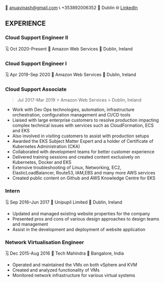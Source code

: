 :e-mail: anuavinash@gmail.com  :telephone_receiver: +353892006352  :house_with_garden: Dublin  :globe_with_meridians: [LinkedIn](https://linkedin.com/in/anamika-avinash-a6a264a9)

## EXPERIENCE

### Cloud Support Engineer II
:spiral_calendar: Oct 2020-Present    :office: Amazon Web Services    :round_pushpin: Dublin, Ireland

### Cloud Support Engineer I
:spiral_calendar: Apr 2019-Sep 2020    :office: Amazon Web Services    :round_pushpin: Dublin, Ireland

### Cloud Support Associate
> Jul 2017-Mar 2019    > Amazon Web Services    > Dublin, Ireland
+ Work with Dev Ops technologies, automation, infrastructure orchestration, configuration management and CI/CD tools
+ Liaised with large enterprise customers to resolve production impacting complex technical issues with services such as CloudFormation, ECS and EKS
+ Also involved in visiting customers to assist with production setups
+ Awarded the EKS Subject Matter Expert and a holder of Certificate of Kubernetes Administration (CKA)
+ Collaborated with development teams for better customer experience
+ Delivered training sessions and created content exclusively on Kubernetes, Docker and EKS
+ Extensive troubleshooting of Linux, Networking, EC2, ElasticLoadBalancer, Route53, IAM,EBS and many more AWS services
+ Created public content on Github and AWS Knowledge Centre for EKS

### Intern
:spiral_calendar: Sep 2016–Jun 2017   :office: Unipupil Limited   :round_pushpin: Dublin, Ireland
+ Updated and managed existing website properties for the company
+ Presented pros and cons of various design approaches to design teams and management
+ Assist in the development and deployment of website application

### Network Virtualisation Engineer
:spiral_calendar: Dec 2015-Aug 2016   :office: Tech Mahindra   :round_pushpin: Bangalore, India
+ Operated and maintained the VMs on both vSphere and KVM
+ Created and analyzed functionality of VMs
+ Monitored network infrastructure for various virtual systems


